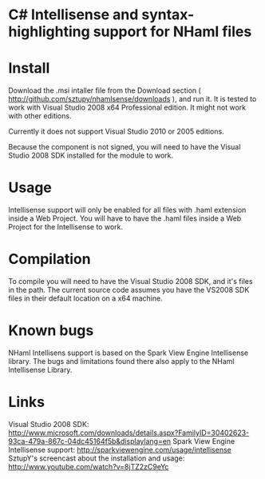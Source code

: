 C# Intellisense and syntax-highlighting support for NHaml files
===============================================================

Install
=======

Download the .msi intaller file from the Download section ( http://github.com/sztupy/nhamlsense/downloads ),
and run it. It is tested to work with Visual Studio 2008 x64 Professional edition.
It might not work with other editions.

Currently it does not support Visual Studio 2010 or 2005 editions.

Because the component is not signed, you will need to have the Visual Studio
2008 SDK installed for the module to work.

Usage
=====

Intellisense support will only be enabled for all files with .haml extension
inside a Web Project. You will have to have the .haml files inside a Web Project
for the Intellisense to work.

Compilation
===========

To compile you will need to have the Visual Studio 2008 SDK, and it's files in the
path. The current source code assumes you have the VS2008 SDK files in their default
location on a x64 machine.

Known bugs
==========

NHaml Intellisens support is based on the Spark View Engine Intellisense library.
The bugs and limitations found there also apply to the NHaml Intellisense Library.

Links
=====

Visual Studio 2008 SDK: http://www.microsoft.com/downloads/details.aspx?FamilyID=30402623-93ca-479a-867c-04dc45164f5b&displaylang=en
Spark View Engine Intellisense support: http://sparkviewengine.com/usage/intellisense
SztupY's screencast about the installation and usage: http://www.youtube.com/watch?v=8jTZ2zC9eYc

